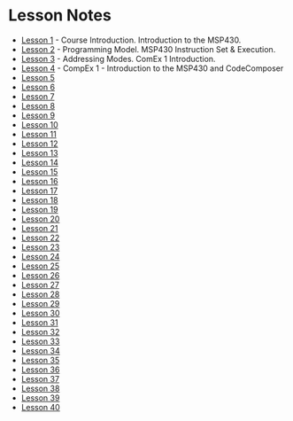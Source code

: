 # Lesson Notes

- [Lesson 1](/notes/lesson1.html) - Course Introduction. Introduction to the MSP430.
- [Lesson 2](/notes/lesson2.html) - Programming Model. MSP430 Instruction Set & Execution.
- [Lesson 3](/notes/lesson3.html) - Addressing Modes. ComEx 1 Introduction.
- [Lesson 4](/notes/lesson4.html) - CompEx 1 - Introduction to the MSP430 and CodeComposer
- [Lesson 5](/notes/lesson5.html)
- [Lesson 6](/notes/lesson6.html)
- [Lesson 7](/notes/lesson7.html)
- [Lesson 8](/notes/lesson8.html)
- [Lesson 9](/notes/lesson9.html)
- [Lesson 10](/notes/lesson10.html)
- [Lesson 11](/notes/lesson11.html)
- [Lesson 12](/notes/lesson12.html)
- [Lesson 13](/notes/lesson13.html)
- [Lesson 14](/notes/lesson14.html)
- [Lesson 15](/notes/lesson15.html)
- [Lesson 16](/notes/lesson16.html)
- [Lesson 17](/notes/lesson17.html)
- [Lesson 18](/notes/lesson18.html)
- [Lesson 19](/notes/lesson19.html)
- [Lesson 20](/notes/lesson20.html)
- [Lesson 21](/notes/lesson21.html)
- [Lesson 22](/notes/lesson22.html)
- [Lesson 23](/notes/lesson23.html)
- [Lesson 24](/notes/lesson24.html)
- [Lesson 25](/notes/lesson25.html)
- [Lesson 26](/notes/lesson26.html)
- [Lesson 27](/notes/lesson27.html)
- [Lesson 28](/notes/lesson28.html)
- [Lesson 29](/notes/lesson29.html)
- [Lesson 30](/notes/lesson30.html)
- [Lesson 31](/notes/lesson31.html)
- [Lesson 32](/notes/lesson32.html)
- [Lesson 33](/notes/lesson33.html)
- [Lesson 34](/notes/lesson34.html)
- [Lesson 35](/notes/lesson35.html)
- [Lesson 36](/notes/lesson36.html)
- [Lesson 37](/notes/lesson37.html)
- [Lesson 38](/notes/lesson38.html)
- [Lesson 39](/notes/lesson39.html)
- [Lesson 40](/notes/lesson40.html)
